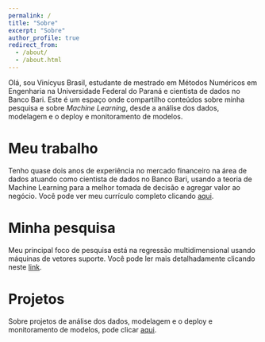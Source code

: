 ```yaml
---
permalink: /
title: "Sobre"
excerpt: "Sobre"
author_profile: true
redirect_from: 
  - /about/
  - /about.html
---
```


Olá, sou Vinícyus Brasil, estudante de mestrado em Métodos Numéricos em Engenharia na Universidade Federal do Paraná e cientista de dados no Banco Bari. Este é um espaço onde compartilho conteúdos sobre minha pesquisa e sobre <em>Machine Learning</em>, desde a análise dos dados, modelagem e o deploy e monitoramento de modelos. 

Meu trabalho
======
Tenho quase dois anos de experiência no mercado financeiro na área de dados atuando como cientista de dados no Banco Bari, usando a teoria de Machine Learning para a melhor tomada de decisão e agregar valor ao negócio. Você pode ver meu currículo completo clicando [aqui](/cv/).


Minha pesquisa
======
Meu principal foco de pesquisa está na regressão multidimensional usando máquinas de vetores suporte. Você pode ler mais detalhadamente clicando neste [link](/research/).


Projetos
======
Sobre projetos de análise dos dados, modelagem e o deploy e monitoramento de modelos, pode clicar [aqui](/projects/).



